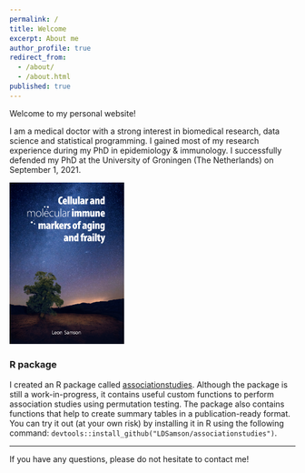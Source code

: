 ```yaml
---
permalink: /
title: Welcome
excerpt: About me
author_profile: true
redirect_from:
  - /about/
  - /about.html
published: true
---
```


Welcome to my personal website!

I am a medical doctor with a strong interest in biomedical research, data science and statistical programming. I gained most of my research experience during my PhD in epidemiology & immunology. I successfully defended my PhD at the University of Groningen (The Netherlands) on September 1, 2021.

<img src="/images/thesis-cover.png" width='40%'>

### R package

I created an R package called [associationstudies](https://github.com/LDSamson/associationstudies). Although the package is still a work-in-progress, it contains useful custom functions to perform association studies using permutation testing. The package also contains functions that help to create summary tables in a publication-ready format. You can try it out (at your own risk) by installing it in R using the following command: `devtools::install_github("LDSamson/associationstudies")`. 

-----

If you have any questions, please do not hesitate to contact me!
